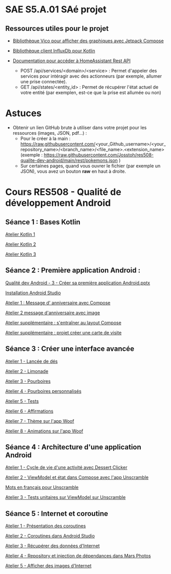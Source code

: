 # SAE S5.A.01 SAé projet

## Ressources utiles pour le projet
* [Bibliothèque Vico pour afficher des graphiques avec Jetpack Compose](https://patrykandpatrick.com/vico/wiki/)

* [Bibliothèque client InfluxDb pour Kotlin](https://github.com/influxdata/influxdb-client-java/tree/master/client-kotlin)

* [Documentation pour accéder à HomeAssistant Rest API](https://developers.home-assistant.io/docs/api/rest/)
  * POST /api/services/\<domain\>/\<service\> : Permet d'appeler des services pour intéragir avec des actionneurs (par exemple, allumer une prise connectée). 
  * GET /api/states/\<entity_id\> : Permet de récupérer l'état actuel de votre entité (par exemplen, est-ce que la prise est allumée ou non)

# Astuces

* Obtenir un lien GitHub brute à utiliser dans votre projet pour les ressources (images, JSON, pdf...) :
  * Pour le créer à la main : https://raw.githubusercontent.com/<your_Github_username>/<your_repository_name>/<branch_name>/<file_name>.<extension_name> (exemple : https://raw.githubusercontent.com/Josstoh/res508-qualite-dev-android/main/rest/pokemons.json )
  * Sur certaines pages, quand vous ouvrer le fichier (par exemple un JSON), vous avez un bouton **raw** en haut à droite.


# Cours RES508 - Qualité de développement Android

## Séance 1 : Bases Kotlin

[Atelier Kotlin 1](https://developer.android.com/codelabs/basic-android-kotlin-compose-first-program?hl=fr)

[Atelier Kotlin 2](https://developer.android.com/codelabs/basic-android-kotlin-compose-collections?hl=fr)

[Atelier Kotlin 3](https://developer.android.com/codelabs/basic-android-kotlin-compose-higher-order-functions?hl=fr)

## Séance 2 : Première application Android :

[Qualité dev Android - 3 - Créer sa première application Android.pptx](https://github.com/Josstoh/res508-qualite-dev-android/files/13635458/Qualite.dev.Android.-.3.-.Creer.sa.premiere.application.Android.pptx)

[Installation Android Studio](https://developer.android.com/codelabs/basic-android-kotlin-compose-first-app?hl=fr#0)

[Atelier 1 : Message d' anniversaire avec Compose](https://developer.android.com/codelabs/basic-android-kotlin-compose-text-composables?hl=fr )

[Atelier 2 message d'anniversaire avec image](https://developer.android.com/codelabs/basic-android-kotlin-compose-add-images?hl=fr#0 )

[Atelier supplémentaire : s'entraîner au layout Compose](https://developer.android.com/codelabs/basic-android-kotlin-compose-composables-practice-problems?hl=fr)

[Atelier supplémentaire : projet créer une carte de visite](https://developer.android.com/codelabs/basic-android-kotlin-compose-business-card?hl=fr) 

## Séance 3 : Créer une interface avancée

[Atelier 1 - Lancée de dés](https://developer.android.com/codelabs/basic-android-kotlin-compose-build-a-dice-roller-app?hl=fr )

[Atelier 2 - Limonade](https://developer.android.com/codelabs/basic-android-kotlin-compose-button-click-practice-problem?hl=fr)

[Atelier 3 - Pourboires](https://developer.android.com/codelabs/basic-android-kotlin-compose-using-state?hl=fr#0)

[Atelier 4 - Pourboires personnalisés](https://developer.android.com/codelabs/basic-android-kotlin-compose-calculate-tip?hl=fr#0)

[Atelier 5 - Tests](https://developer.android.com/codelabs/basic-android-kotlin-compose-write-automated-tests?hl=fr#0)

[Atelier 6 - Affirmations](https://developer.android.com/codelabs/basic-android-kotlin-compose-training-add-scrollable-list?hl=fr#0)

[Atelier 7 - Thème sur l'app Woof](https://developer.android.com/codelabs/basic-android-kotlin-compose-material-theming?hl=fr#0)

[Atelier 8 - Animations sur l'app Woof](https://developer.android.com/codelabs/basic-android-kotlin-compose-woof-animation?hl=fr)

## Séance 4 : Architecture d'une application Android

[Atelier 1 - Cycle de vie d'une activité avec Dessert Clicker](https://developer.android.com/codelabs/basic-android-kotlin-compose-activity-lifecycle?hl=fr#0)

[Atelier 2 - ViewModel et état dans Compose avec l'app Unscramble](https://developer.android.com/codelabs/basic-android-kotlin-compose-viewmodel-and-state?hl=fr)

[Mots en français pour Unscramble](https://gist.github.com/Josstoh/e01d893314aec90d8ae1715f33f0e351)

[Atelier 3 - Tests unitaires sur ViewModel sur Unscramble](https://developer.android.com/codelabs/basic-android-kotlin-compose-test-viewmodel?hl=fr)

## Séance 5 : Internet et coroutine

[Atelier 1 - Présentation des coroutines](https://developer.android.com/codelabs/basic-android-kotlin-compose-coroutines-kotlin-playground?hl=fr)

[Atelier 2 - Coroutines dans Android Studio](https://developer.android.com/codelabs/basic-android-kotlin-compose-coroutines-android-studio?hl=fr)

[Atelier 3 - Récupérer des données d'Internet](https://developer.android.com/codelabs/basic-android-kotlin-compose-getting-data-internet?hl=fr)

[Atelier 4 - Repository et injection de dépendances dans Mars Photos](https://developer.android.com/codelabs/basic-android-kotlin-compose-add-repository?hl=fr)

[Atelier 5 - Afficher des images d'Internet](https://developer.android.com/codelabs/basic-android-kotlin-compose-load-images?hl=fr)
